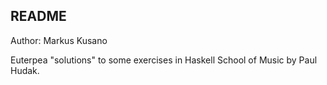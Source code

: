 ## README

Author: Markus Kusano

Euterpea "solutions" to some exercises in Haskell School of Music by Paul Hudak.
